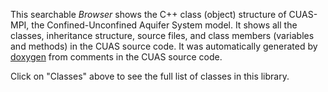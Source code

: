 This searchable *Browser* shows the C++ class (object) structure of CUAS-MPI, the Confined-Unconfined Aquifer System model.
It shows all the classes, inheritance structure, source files, and class members (variables and methods) in the CUAS source code.
It was automatically generated by [doxygen](http://www.doxygen.org/) from comments in the CUAS source code.

Click on "Classes" above to see the full list of classes in this library.
